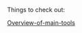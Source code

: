 Things to check out:

[Overview-of-main-tools](https://github.com/otosense/omisc/wiki/Overview-of-main-tools)
